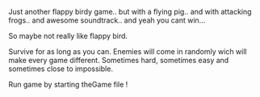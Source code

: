 Just another flappy birdy game..
but with a flying pig..
and with attacking frogs..
and awesome soundtrack..
and yeah you cant win...

So maybe not really like flappy bird.


Survive for as long as you can. Enemies will come in randomly wich
will make every game different. Sometimes hard, sometimes easy and
sometimes close to impossible.

Run game by starting theGame file !

